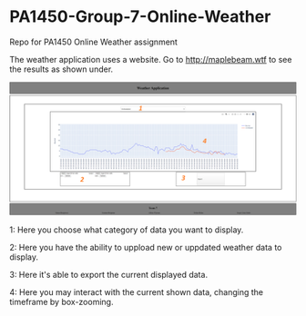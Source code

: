 # PA1450-Group-7-Online-Weather
Repo for PA1450 Online Weather assignment

The weather application uses a website. Go to http://maplebeam.wtf to see the results as shown under.

![alt text](https://github.com/SmoxBoye/PA1450-Group-7-Online-Weather/blob/master/Weather%20Application.png?raw=true)

1: Here you choose what category of data you want to display.

2: Here you have the ability to uppload new or uppdated weather data to display.

3: Here it's able to export the current displayed data.

4: Here you may interact with the current shown data, changing the timeframe by box-zooming.
